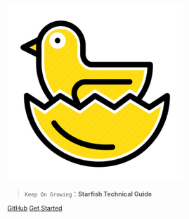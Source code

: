 <img src="_media/icon.png"  width="400" />


> `Keep On Growing`：**Starfish Technical Guide**

[GitHub](https://github.com/Jstarfish/Technical-Learning)
[Get Started](#lazyegg)

